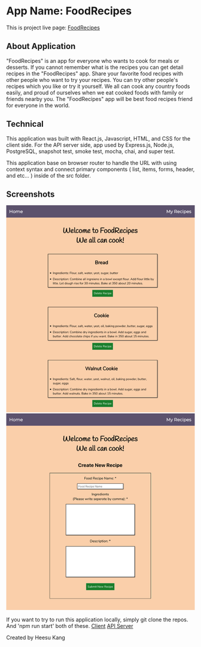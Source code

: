 # App Name: FoodRecipes

This is project live page: [FoodRecipes](https://foodrecipes.now.sh/)

## About Application

"FoodRecipes" is an app for everyone who wants to cook for meals or desserts. If you cannot remember what is the recipes you can get detail recipes in the "FoodRecipes" app.
Share your favorite food recipes with other people who want to try your recipes.
You can try other people's recipes which you like or try it yourself.
We all can cook any country foods easily, and proud of ourselves when we eat cooked foods with family or friends nearby you.
The "FoodRecipes" app will be best food recipes friend for everyone in the world.

## Technical

This application was built with React.js, Javascript, HTML, and CSS for the client side.
For the API server side, app used by Express.js, Node.js, PostgreSQL, snapshot test, smoke test, mocha, chai, and super test.

This application base on browser router to handle the URL with using context syntax and connect primary components ( list, items, forms, header, and etc... ) inside of the src folder.

## Screenshots

![Main Home Page](./screenshot/home.png)
![My Recipes Page to Create New Recipes](./screenshot/myrecipes.png)

If you want to try to run this application locally, simply git clone the repos. And 'npm run start' both of these.
[Client](https://github.com/hskang135/Food-Recipes-Client)
[API Server](https://github.com/hskang135/Food-Recipes-Server)

Created by Heesu Kang
